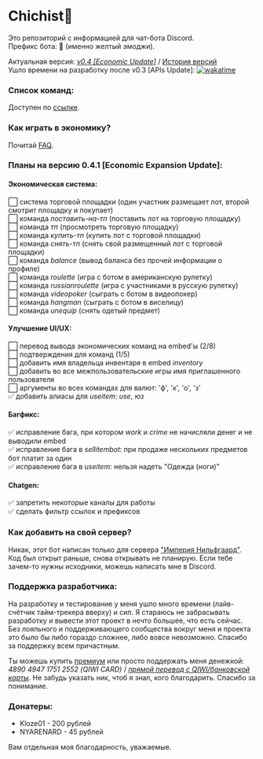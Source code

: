 # Chichist🤙

Это репозиторий с информацией для чат-бота Discord.  
Префикс бота: 🤙 (именно желтый эмоджи).  

Актуальная версия: *[v0.4 [Economic Update]](https://github.com/Sux0Phone/Chichist/wiki/%D0%98%D1%81%D1%82%D0%BE%D1%80%D0%B8%D1%8F-%D0%B2%D0%B5%D1%80%D1%81%D0%B8%D0%B9#v04-economic-update)* / [История версий](https://github.com/Sux0Phone/Chichist/wiki/%D0%98%D1%81%D1%82%D0%BE%D1%80%D0%B8%D1%8F-%D0%B2%D0%B5%D1%80%D1%81%D0%B8%D0%B9)  
Ушло времени на разработку после v0.3 [APIs Update]: [![wakatime](https://wakatime.com/badge/github/Sux0Phone/Chichist.svg)](https://wakatime.com/badge/github/Sux0Phone/Chichist)    

### Список команд:  
Доступен по [ссылке](https://github.com/Sux0Phone/Chichist/wiki/%D0%A1%D0%BF%D0%B8%D1%81%D0%BE%D0%BA-%D0%BA%D0%BE%D0%BC%D0%B0%D0%BD%D0%B4).  

### Как играть в экономику?  
Почитай [FAQ](https://github.com/Sux0Phone/Chichist/wiki/FAQ-%D0%BF%D0%BE-%D1%8D%D0%BA%D0%BE%D0%BD%D0%BE%D0%BC%D0%B8%D0%BA%D0%B5).  

### Планы на версию 0.4.1 [Economic Expansion Update]:  
#### Экономическая система:
⬜ система торговой площадки (один участник размещает лот, второй смотрит площадку и покупает)  
⬜ команда *поставить-на-тп* (поставить лот на торговую площадку)  
⬜ команда *тп* (просмотреть торговую площадку)  
⬜ команда *купить-тп* (купить лот с торговой площадки)  
⬜ команда *снять-тп* (снять свой размещенный лот с торговой площадки)  
⬜ команда *balance* (вывод баланса без прочей информации о профиле)  
⬜ команда *roulette* (игра с ботом в американскую рулетку)  
⬜ команда *russianroulette* (игра с участниками в русскую рулетку)  
⬜ команда *videopoker* (сыграть с ботом в видеопокер)  
⬜ команда *hangman* (сыграть с ботом в виселицу)  
⬜ команда *unequip* (снять одетый предмет)   

#### Улучшение UI/UX:
⬜ перевод вывода экономических команд на embed'ы (2/8)  
⬜ подтверждения для команд (1/5)  
⬜ добавить имя владельца инвентаря в embed *inventory*  
⬜ добавить во все межпользовательские игры имя приглашенного пользователя  
⬜ аргументы во всех командах для валют: 'ф', 'к', 'о', 'з'  
✅ добавить алиасы для *useitem*: *use*, *юз*  

#### Багфикс:
✅ исправление бага, при котором *work* и *crime* не начисляли денег и не выводили embed  
✅ исправление бага в *sellitembot*: при продаже нескольких предметов бот платит за один  
✅ исправление бага в *useitem*: нельзя надеть "Одежда (ноги)"  

#### Chatgen:
✅ запретить некоторые каналы для работы  
✅ сделать фильтр ссылок и префиксов  

### Как добавить на свой сервер?  
Никак, этот бот написан только для сервера ["Империя Нильфгаард"](https://discord.gg/j7tcE67). Код был открыт раньше, снова открывать не планирую. Если тебе зачем-то нужны исходники, можешь написать мне в Discord.

### Поддержка разработчика:
На разработку и тестирование у меня ушло много времени (лайв-счётчик тайм-трекера вверху) и сил. Я стараюсь не забрасывать разработку и вывести этот проект в нечто большее, что есть сейчас. Без лояльного и поддерживающего сообщества вокруг меня и проекта это было бы либо гораздо сложнее, либо вовсе невозможно. Спасибо за поддержку всем причастным.   

Ты можешь купить [премиум](https://github.com/Sux0Phone/Chichist/wiki/FAQ-%D0%BF%D0%BE-%D1%8D%D0%BA%D0%BE%D0%BD%D0%BE%D0%BC%D0%B8%D0%BA%D0%B5#%D0%A7%D1%82%D0%BE-%D1%82%D0%B0%D0%BA%D0%BE%D0%B5-%D0%BF%D1%80%D0%B5%D0%BC%D0%B8%D1%83%D0%BC) или просто поддержать меня денежкой: *4890 4947 1751 2552 (QIWI CARD)* / *[прямой перевод с QIWI/банковской карты](https://qiwi.com/n/SHATC601)*. Не забудь указать ник, чтоб я знал, кого благодарить. Спасибо за понимание.

### Донатеры:  
- Kloze01 - 200 рублей  
- NYARENARD -  45 рублей 

Вам отдельная моя благодарность, уважаемые. 

